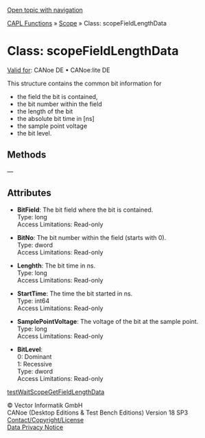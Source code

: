[Open topic with navigation](../../../../../CANoeDEFamily.htm#Topics/CAPLFunctions/Scope/Classes/CAPLfunctionScopeFieldLengthData.md)

[CAPL Functions](../../CAPLfunctions.md) » [Scope](../CAPLfunctionsScopeOverview.md) » Class: scopeFieldLengthData

# Class: scopeFieldLengthData

[Valid for](../../../Shared/FeatureAvailability.md): CANoe DE • CANoe:lite DE

This structure contains the common bit information for

- the field the bit is contained,
- the bit number within the field
- the length of the bit
- the absolute bit time in [ns]
- the sample point voltage
- the bit level.

## Methods

—

## Attributes

- **BitField**: The bit field where the bit is contained.  
  Type: long  
  Access Limitations: Read-only

- **BitNo**: The bit number within the field (starts with 0).  
  Type: dword  
  Access Limitations: Read-only

- **Lenghth**: The bit time in ns.  
  Type: long  
  Access Limitations: Read-only

- **StartTime**: The time the bit started in ns.  
  Type: int64  
  Access Limitations: Read-only

- **SamplePointVoltage**: The voltage of the bit at the sample point.  
  Type: long  
  Access Limitations: Read-only

- **BitLevel**:  
  0: Dominant  
  1: Recessive  
  Type: dword  
  Access Limitations: Read-only

[testWaitScopeGetFieldLengthData](../../Test/Functions/CAPLfunctionTestWaitScopeGetFieldLengthData.md)

© Vector Informatik GmbH  
CANoe (Desktop Editions & Test Bench Editions) Version 18 SP3  
[Contact/Copyright/License](../../../Shared/ContactCopyrightLicense.md)  
[Data Privacy Notice](https://www.vector.com/int/en/company/get-info/privacy-policy/)